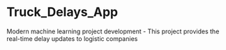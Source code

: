# Truck_Delays_App
Modern machine learning project development - This project provides the real-time delay updates to logistic companies
